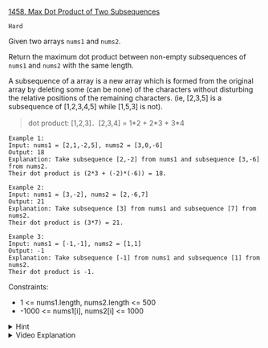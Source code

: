 [1458. Max Dot Product of Two Subsequences](https://leetcode.com/problems/max-dot-product-of-two-subsequences/)

`Hard`

Given two arrays `nums1` and `nums2`.

Return the maximum dot product between non-empty subsequences of `nums1` and `nums2` with the same length.

A subsequence of a array is a new array which is formed from the original array by deleting some (can be none) of the characters without disturbing the relative positions of the remaining characters. (ie, [2,3,5] is a subsequence of [1,2,3,4,5] while [1,5,3] is not).

> dot product:
> [1,2,3]．[2,3,4] = 1\*2 + 2\*3 + 3\*4

```
Example 1:
Input: nums1 = [2,1,-2,5], nums2 = [3,0,-6]
Output: 18
Explanation: Take subsequence [2,-2] from nums1 and subsequence [3,-6] from nums2.
Their dot product is (2*3 + (-2)*(-6)) = 18.

Example 2:
Input: nums1 = [3,-2], nums2 = [2,-6,7]
Output: 21
Explanation: Take subsequence [3] from nums1 and subsequence [7] from nums2.
Their dot product is (3*7) = 21.

Example 3:
Input: nums1 = [-1,-1], nums2 = [1,1]
Output: -1
Explanation: Take subsequence [-1] from nums1 and subsequence [1] from nums2.
Their dot product is -1.
```

Constraints:

- 1 <= nums1.length, nums2.length <= 500
- -1000 <= nums1[i], nums2[i] <= 1000

<details>
<summary>Hint</summary>

Use dynamic programming, define DP[i][j] as the maximum dot product of two subsequences starting in the position i of nums1 and position j of nums2.

</details>

<details>
<summary>Video Explanation</summary>

[HuifengGuan](https://www.youtube.com/watch?v=Hm9r41TwLFo&ab_channel=HuifengGuan)
</details>